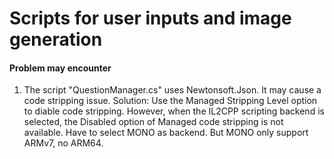# Scripts for user inputs and image generation


#### Problem may encounter
1. The script "QuestionManager.cs" uses Newtonsoft.Json. It may cause a code stripping issue. Solution: Use the Managed Stripping Level option to diable code stripping. However, when the IL2CPP scripting backend is selected, the Disabled option of Managed code stripping is not available. Have to select MONO as backend.
But MONO only support ARMv7, no ARM64.
